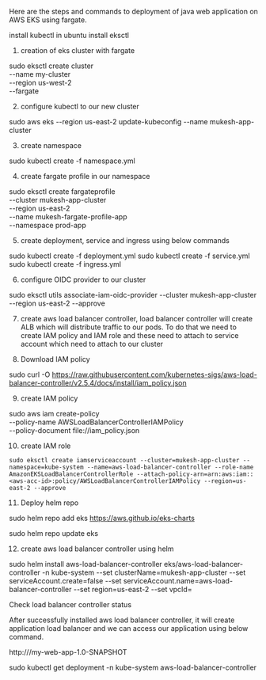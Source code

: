Here are the steps and commands to deployment of java web application on AWS EKS using fargate.

install kubectl in ubuntu
install eksctl

 1. creation of eks cluster with fargate

 sudo eksctl create cluster \
  --name my-cluster \
  --region us-west-2 \
  --fargate

 2. configure kubectl to our new cluster

  sudo aws eks --region us-east-2 update-kubeconfig --name mukesh-app-cluster

 3. create namespace

  sudo kubectl create -f namespace.yml

 4. create fargate profile in our namespace

  sudo eksctl create fargateprofile \
    --cluster mukesh-app-cluster \
    --region us-east-2 \
    --name mukesh-fargate-profile-app \
    --namespace prod-app

5. create deployment, service and ingress using below commands 

  sudo kubectl create -f deployment.yml
	sudo kubectl create -f service.yml
	sudo kubectl create -f ingress.yml


6. configure OIDC provider to our cluster

sudo eksctl utils associate-iam-oidc-provider --cluster mukesh-app-cluster --region us-east-2 --approve

7. create aws load balancer controller, load balancer controller will create ALB which will distribute traffic to our pods.
To do that we need to create IAM policy and IAM role and these need to attach to service account which need to attach to our cluster

8. Download IAM policy

sudo curl -O https://raw.githubusercontent.com/kubernetes-sigs/aws-load-balancer-controller/v2.5.4/docs/install/iam_policy.json

9. create IAM policy

sudo aws iam create-policy \
    --policy-name AWSLoadBalancerControllerIAMPolicy \
    --policy-document file://iam_policy.json

 10.   create IAM role

    sudo eksctl create iamserviceaccount --cluster=mukesh-app-cluster --namespace=kube-system --name=aws-load-balancer-controller --role-name AmazonEKSLoadBalancerControllerRole --attach-policy-arn=arn:aws:iam::<aws-acc-id>:policy/AWSLoadBalancerControllerIAMPolicy --region=us-east-2 --approve

11. Deploy helm repo
  
  sudo helm repo add eks https://aws.github.io/eks-charts
  
  sudo helm repo update eks

12.  create aws load balancer controller using helm

   sudo helm install aws-load-balancer-controller eks/aws-load-balancer-controller -n kube-system --set clusterName=mukesh-app-cluster --set serviceAccount.create=false --set serviceAccount.name=aws-load-balancer-controller --set region=us-east-2 --set vpcId=<cluster vpc id>

   Check load balancer controller status


   After successfully installed aws load balancer controller, it will create application load balancer and we can access our application using below command.

   http://<ALB DNS Name>/my-web-app-1.0-SNAPSHOT
   
  sudo kubectl get deployment -n kube-system aws-load-balancer-controller
